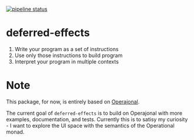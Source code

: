 [![pipeline status](https://gitlab.com/joncfoo/deferred-effects/badges/master/pipeline.svg)](https://gitlab.com/joncfoo/deferred-effects/commits/master)

# deferred-effects

1. Write your program as a set of instructions
2. Use only those instructions to build program
3. Interpret your program in multiple contexts

# Note

This package, for now, is entirely based on
[Operajonal](https://github.com/phipsgabler/operajonal).

The current goal of `deferred-effects` is to build on Operajonal with more
examples, documentation, and tests. Currently this is to satisy my curiosity - I
want to explore the UI space with the semantics of the Operational monad.
